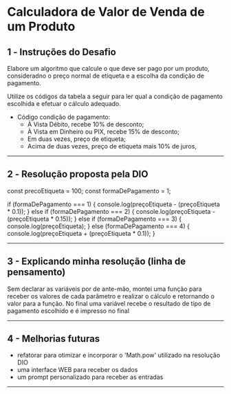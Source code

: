 # Calculadora de Valor de Venda de um Produto

## 1️ - Instruções do Desafio
Elabore um algoritmo que calcule o que deve ser pago por um produto, consideradno o preço normal de etiqueta e a escolha da condição de pagamento.

Utilize os códigos da tabela a seguir para ler qual a condição de pagamento escolhida e efetuar o cálculo adequado.
- Código condição de pagamento:
    - À Vista Débito, recebe 10% de desconto;
    - À Vista em Dinheiro ou PIX, recebe 15% de desconto;
    - Em duas vezes, preço de etiqueta;
    - Acima de duas vezes, preço de etiqueta mais 10% de juros,

---

## 2️ - Resolução proposta pela DIO
const precoEtiqueta = 100;
const formaDePagamento = 1;

if (formaDePagamento === 1) {
    console.log(preçoEtiqueta - (preçoEtiqueta * 0.1));
} else if (formaDePagamento === 2) {
    console.log(preçoEtiqueta - (preçoEtiqueta * 0.15));
} else if (formaDePagamento === 3) {
    console.log(preçoEtiqueta);
} else (formaDePagamento === 4) {
    console.log(preçoEtiqueta + (preçoEtiqueta * 0.1));
}

---

## 3 - Explicando minha resolução (linha de pensamento)
Sem declarar as variáveis por de ante-mão, montei uma função para receber os valores de cada parâmetro e realizar o cálculo e retornando o valor para a função.
No final uma variável recebe o resultado de tipo de pagamento escolhido e é impresso no final

---

## 4 - Melhorias futuras
- refatorar para otimizar e incorporar o 'Math.pow' utilizado na resolução DIO
- uma interface WEB para receber os dados
- um prompt personalizado para receber as entradas

---